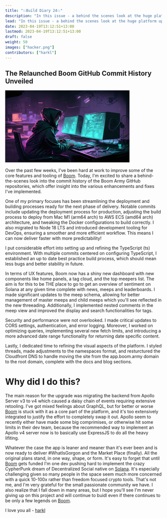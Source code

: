 ```yaml
---
title: "💥Build Diary 24💥"
description: "In this issue - a behind the scenes look at the huge platform upgrade delivered in the last 6 weeks"
lead: "In this issue - a behind the scenes look at the huge platform upgrade delivered in the last 6 weeks"
date: 2023-04-19T13:12:51+13:00
lastmod: 2023-04-19T13:12:51+13:00
draft: false
weight: 50
images: ["hacker.png"]
contributors: ["harkl"]
---
```


## The Relaunched Boom GitHub Commit History Unveiled

<img src="hacker.png" alt="Hacker time" width="400"/>

Over the past few weeks, I've been hard at work to improve some of the core features and tooling of [Boom](https://boom.army). Today, I'm excited to share a behind-the-scenes look into the commit history of the Boom Army GitHub repositories, which offer insight into the various enhancements and fixes I've implemented.

One of my primary focuses has been streamlining the deployment and building processes ready for the next phase of delivery. Notable commits include updating the deployment process for production, adjusting the build process to deploy from Mac M1 (arm64 arch) to AWS ECS (amd64 arch) architecture, and tweaking the Docker configurations to build correctly. I also migrated to Node 18 LTS and introduced development tooling for DevOps, ensuring a smoother and more efficient workflow. This means I can now deliver faster with more predictability!

I put considerable effort into setting up and refining the TypeScript (ts) environment. With multiple commits centered on configuring TypeScript, I established an up to date best practice build process, which should mean less bugs and better stability in future.

In terms of UX features, Boom now has a shiny new dashboard with new components like home panels, a tag cloud, and the top meepers list. The aim is for this to be THE place to go to get an overview of sentiment on Solana at any given time complete with news, meeps and leaderboards. I made significant updates to the meep schema, allowing for better management of master meeps and child meeps which you'll see reflected in the new threeading. Additionally, I implemented nested comments in the meep view and improved the display and search functionalities for tags.

Security and performance were not overlooked. I made critical updates to CORS settings, authentication, and error logging. Moreover, I worked on optimizing queries, implementing several new fetch limits, and introducing a more advanced date range functionality for returning date specific content.

Lastly, I dedicated time to refining the visual aspects of the platform. I styled threads, made adjustments to the namespaces format, and resturctured the Cloudfront DNS to handle moving the site from the app.boom.army domain to the root domain, complete with the docs and blog sections.

# Why did I do this?

The main reason for the upgrade was migrating the backend from Apollo Server v3 to v4 which caused a daisy chain of events requiring extensive retooling. I've got mixed feelings about GraphQL, but for better or worse [Boom](https://boom.army) is stuck with it as a core part of the platform, and it's too extensively integrated to justify the effort to completely swap it out. Apollo seem to recently either have made some big comprimises, or otherwise hit some limits in their dev team, because the recommended way to implement an Apollo v4 server now is to basically use ExpressJS to do all the heavy lifiting.

Whatever the case the app is leaner and meaner than it's ever been and is now ready to deliver #WhatIsGorgon and the Market Place (finally). All the original plans stand, in one way, shape, or form. It's easy to forget that until [Boom](https://boom.army) gets funded I'm one dev pushing hard to implement the crazy CypherPunk dream of Decentralized Social native on [Solana](https://solana.com). It's especially challenging given so many people in the space seem much more concerned with a quick 10-100x rather than freedom focused crypto tools. That's not me, and I'm very grateful for the small passionate community we have. I also realize that I fall down in many areas, but I hope you'll see I'm never giving up on this project and will continue to buidl even if there continues to be only a few legends on [Boom](https://boom.army).

I love you all - [harkl](https://boom.army/#/social.boom.army/a/110693550018915728)
